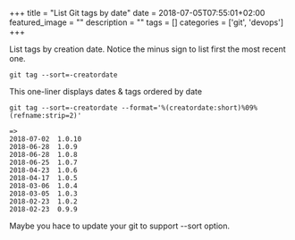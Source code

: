 +++
title =  "List Git tags by date"
date = 2018-07-05T07:55:01+02:00
featured_image = ""
description = ""
tags = []
categories = ['git', 'devops']
+++

<!--more-->

List tags by creation date. Notice the minus sign to list first the most recent one.

    git tag --sort=-creatordate


This one-liner displays dates & tags ordered by date

    git tag --sort=-creatordate --format='%(creatordate:short)%09%(refname:strip=2)'

    =>
    2018-07-02  1.0.10
    2018-06-28  1.0.9
    2018-06-28  1.0.8
    2018-06-25  1.0.7
    2018-04-23  1.0.6
    2018-04-17  1.0.5
    2018-03-06  1.0.4
    2018-03-05  1.0.3
    2018-02-23  1.0.2
    2018-02-23  0.9.9

Maybe you hace to update your git to support --sort option.

